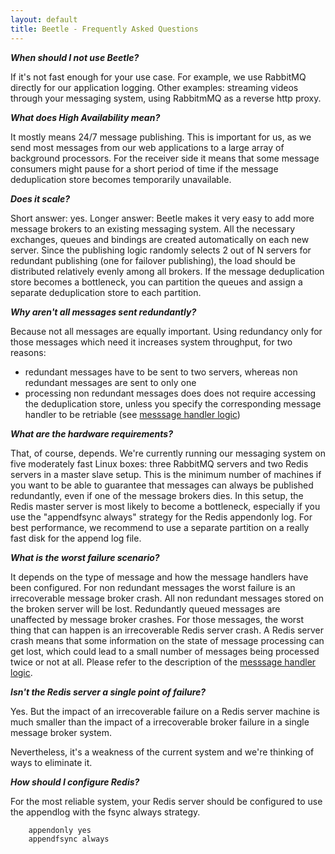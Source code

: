 ```yaml
---
layout: default
title: Beetle - Frequently Asked Questions
---
```


***When should I not use Beetle?***

If it's not fast enough for your use case. For example, we use RabbitMQ directly for our
application logging. Other examples: streaming videos through your messaging system, using
RabbitmMQ as a reverse http proxy.

***What does High Availability mean?***

It mostly means 24/7 message publishing. This is important for us, as we send most
messages from our web applications to a large array of background processors. For the
receiver side it means that some message consumers might pause for a short period of time
if the message deduplication store becomes temporarily unavailable.

***Does it scale?***

Short answer: yes. Longer answer: Beetle makes it very easy to add more message brokers to
an existing messaging system. All the necessary exchanges, queues and bindings are created
automatically on each new server. Since the publishing logic randomly selects 2 out of N
servers for redundant publishing (one for failover publishing), the load should be
distributed relatively evenly among all brokers. If the message deduplication store
becomes a bottleneck, you can partition the queues and assign a separate deduplication
store to each partition.

***Why aren't all messages sent redundantly?***

Because not all messages are equally important. Using redundancy only for those messages
which need it increases system throughput, for two reasons:

* redundant messages have to be sent to two servers, whereas non redundant messages are
  sent to only one
* processing non redundant messages does does not require accessing the deduplication
  store, unless you specify the corresponding message handler to be retriable (see
  [messsage handler logic][message_handlers])

***What are the hardware requirements?***

That, of course, depends. We're currently running our messaging system on five moderately
fast Linux boxes: three RabbitMQ servers and two Redis servers in a master slave
setup. This is the minimum number of machines if you want to be able to guarantee that
messages can always be published redundantly, even if one of the message brokers dies. In
this setup, the Redis master server is most likely to become a bottleneck, especially if
you use the "appendfsync always" strategy for the Redis appendonly log. For best
performance, we recommend to use a separate partition on a really fast disk for the append
log file.

***What is the worst failure scenario?***

It depends on the type of message and how the message handlers have been configured. For
non redundant messages the worst failure is an irrecoverable message broker crash. All non
redundant messages stored on the broken server will be lost. Redundantly queued messages
are unaffected by message broker crashes. For those messages, the worst thing that can
happen is an irrecoverable Redis server crash. A Redis server crash means that some
information on the state of message processing can get lost, which could lead to a small
number of messages being processed twice or not at all. Please refer to the description of
the [messsage handler logic][message_handlers].

***Isn't the Redis server a single point of failure?***

Yes. But the impact of an irrecoverable failure on a Redis server machine is much smaller
than the impact of a irrecoverable broker failure in a single message broker system.

Nevertheless, it's a weakness of the current system and we're thinking of ways to
eliminate it.

***How should I configure Redis?***

For the most reliable system, your Redis server should be configured to use the appendlog
with the fsync always strategy.

        appendonly yes
        appendfsync always


[message_handlers]: /beetle/message_handlers.html
